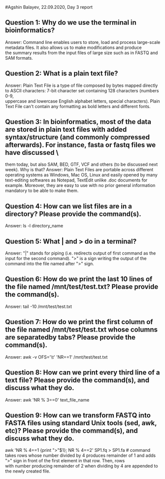 #Agshin Balayev, 22.09.2020, Day 3 report

## Question 1: Why do we use the terminal in bioinformatics? 
Answer: Command line enables users to store, load and process large-scale metadata files. It also allows us to make modifications and produce \
the summary results from the input files of large size such as in FASTQ and SAM formats. 

 
## Question 2: What is a plain text file? 
Answer: Plain Text File is a type of file composed by bytes mapped directly to ASCII characters: 7-bit character set containing 128 characters (numbers 0-9, \
uppercase and lowercase English alphabet letters, special characters). Plain Text File can't contain any formatting as bold letters and different fonts. 


## Question 3: In bioinformatics, most of the data are stored in plain text files with added syntax/structure (and commonly compressed afterwards). For instance, fasta or fastq files we have discussed \
them today, but also SAM, BED, GTF, VCF and others (to be discussed next week). Why is that? 
Answer: Plain Text Files are portable across different operating systems as Windows, Mac OS, Linux and easily opened by many text-editing softwares as Notepad, TextEdit unlike .doc documents for \
example. Moreover, they are easy to use with no prior general information mandatory to be able to make them. 


## Question 4: How can we list files are in a directory? Please provide the command(s).
Answer: ls -l directory_name


## Question 5: What | and > do in a terminal? 
Answer: "|" stands for piping (i.e. redirects output of first command as the input for the second command). ">" is a sign writing the output of the command into the file named after ">" sign. 

## Question 6: How do we print the last 10 lines of the file named /mnt/test/test.txt? Please provide the command(s).
Answer: tail -10 /mnt/test/test.txt

## Question 7: How do we print the first column of the file named /mnt/test/test.txt whose columns are separatedby tabs? Please provide the command(s).
Answer: awk -v OFS='\t' 'NR==1' /mnt/test/test.txt

## Question 8: How can we print every third line of a text file? Please provide the command(s), and discuss what they do.
Answer: awk 'NR % 3==0' text_file_name

## Question 9: How can we transform FASTQ into FASTA files using standard Unix tools (sed, awk, etc)? Please provide the command(s), and discuss what they do.
awk 'NR % 4==1 {print ">"$1}; NR % 4==2' SP1.fq > SP1.fa # command takes rows whose number divided by 4 produces remainder of 1 and adds ">" sign in front of the first element in that row. Then, rows \
with number producing remainder of 2 when dividing by 4 are appended to the newly created file. 


